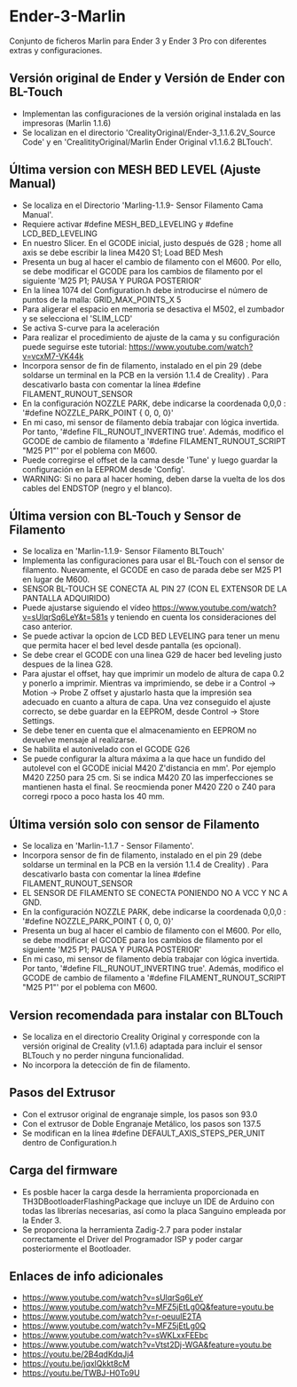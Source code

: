 # Ender-3-Marlin

Conjunto de ficheros Marlin para Ender 3 y Ender 3 Pro con diferentes extras y configuraciones.
## Versión original de Ender y Versión de Ender con BL-Touch

- Implementan las configuraciones de la versión original instalada en las impresoras (Marlin 1.1.6)
- Se localizan en el directorio 'CrealityOriginal/Ender-3_1.1.6.2V_Source Code' y en 'CrealitityOriginal/Marlin Ender Original v1.1.6.2 BLTouch'.

## Última version con MESH BED LEVEL (Ajuste Manual)

- Se localiza en el Directorio 'Marling-1.1.9- Sensor Filamento Cama Manual'.
- Requiere activar #define MESH_BED_LEVELING y #define LCD_BED_LEVELING
- En nuestro Slicer. En el GCODE inicial, justo después de G28 ; home all axis se debe escribir la linea M420 S1; Load BED Mesh
- Presenta un bug al hacer el cambio de filamento con el M600. Por ello, se debe modificar el GCODE para los cambios de filamento por el siguiente 'M25 P1; PAUSA Y PURGA POSTERIOR'
- En la línea 1074 del Configuration.h debe introducirse el número de puntos de la malla: GRID_MAX_POINTS_X 5
- Para aligerar el espacio en memoria se desactiva el M502, el zumbador y se selecciona el 'SLIM_LCD'
- Se activa S-curve para la aceleración
- Para realizar el procedimiento de ajuste de la cama y su configuración puede seguirse este tutorial: https://www.youtube.com/watch?v=vcxM7-VK44k
- Incorpora sensor de fin de filamento, instalado en el pin 29 (debe soldarse un terminal en la PCB en la versión 1.1.4 de Creality) . Para descativarlo basta con comentar la línea #define FILAMENT_RUNOUT_SENSOR
- En la configuración NOZZLE PARK, debe indicarse la coordenada 0,0,0 : '#define NOZZLE_PARK_POINT { 0, 0, 0}'
- En mi caso, mi sensor de filamento debía trabajar con lógica invertida. Por tanto, '#define FIL_RUNOUT_INVERTING true'. Además, modifico el GCODE de cambio de filamento a '#define FILAMENT_RUNOUT_SCRIPT "M25 P1"' por el poblema con M600.
- Puede corregirse el offset de la cama desde 'Tune' y luego guardar la configuración en la EEPROM desde 'Config'.
- WARNING: Si no para al hacer homing, deben darse la vuelta de los dos cables del ENDSTOP (negro y el blanco).


## Última version con BL-Touch y Sensor de Filamento

- Se localiza en 'Marlin-1.1.9- Sensor Filamento BLTouch'
- Implementa las configuraciones para usar el BL-Touch con el sensor de filamento. Nuevamente, el GCODE en caso de parada debe ser M25 P1 en lugar de M600.
- SENSOR BL-TOUCH SE CONECTA AL PIN 27 (CON EL EXTENSOR DE LA PANTALLA ADQUIRIDO)
- Puede ajustarse siguiendo el vídeo https://www.youtube.com/watch?v=sUlqrSq6LeY&t=581s y teniendo en cuenta los consideraciones del caso anterior.
- Se puede activar la opcion de LCD BED LEVELING para tener un menu que permita hacer el bed level desde pantalla (es opcional).
- Se debe crear el GCODE con una linea G29 de hacer bed leveling justo despues de la linea G28.
- Para ajustar el offset, hay que imprimir un modelo de altura de capa 0.2 y ponerlo a imprimir. Mientras va imprimiendo, se debe ir a Control -> Motion -> Probe Z offset y ajustarlo hasta que la impresión sea adecuado en cuanto a altura de capa. Una vez conseguido el ajuste correcto, se debe guardar en la EEPROM, desde Control -> Store Settings. 
- Se debe tener en cuenta que el almacenamiento en EEPROM no devuelve mensaje al realizarse.
- Se habilita el autonivelado con el GCODE G26
- Se puede configurar la altura máxima a la que hace un fundido del autolevel con el GCODE inicial M420 Z'distancia en mm'. Por ejemplo M420 Z250 para 25 cm. Si se indica M420 Z0 las imperfecciones se mantienen hasta el final. Se reocmienda poner M420 Z20 o Z40 para corregi rpoco a poco hasta los 40 mm.


## Última versión solo con sensor de Filamento

- Se localiza en 'Marlin-1.1.7 - Sensor Filamento'.
- Incorpora sensor de fin de filamento, instalado en el pin 29 (debe soldarse un terminal en la PCB en la versión 1.1.4 de Creality) . Para descativarlo basta con comentar la línea #define FILAMENT_RUNOUT_SENSOR
- EL SENSOR DE FILAMENTO SE CONECTA PONIENDO NO A VCC Y NC A GND.
- En la configuración NOZZLE PARK, debe indicarse la coordenada 0,0,0 : '#define NOZZLE_PARK_POINT { 0, 0, 0}'
- Presenta un bug al hacer el cambio de filamento con el M600. Por ello, se debe modificar el GCODE para los cambios de filamento por el siguiente 'M25 P1; PAUSA Y PURGA POSTERIOR'
- En mi caso, mi sensor de filamento debía trabajar con lógica invertida. Por tanto, '#define FIL_RUNOUT_INVERTING true'. Además, modifico el GCODE de cambio de filamento a '#define FILAMENT_RUNOUT_SCRIPT "M25 P1"' por el poblema con M600.



## Version recomendada para instalar con BLTouch

- Se localiza en el directorio Creality Original y corresponde con la versión original de Creality (v1.1.6) adaptada para incluir el sensor BLTouch y no perder ninguna funcionalidad.
- No incorpora la detección de fin de filamento.

## Pasos del Extrusor
- Con el extrusor original de engranaje simple, los pasos son 93.0
- Con el extrusor de Doble Engranaje Metálico, los pasos son 137.5
- Se modifican en la línea #define DEFAULT_AXIS_STEPS_PER_UNIT dentro de Configuration.h

## Carga del firmware
- Es posble hacer la carga desde la herramienta proporcionada en TH3DBootloaderFlashingPackage que incluye un IDE de Arduino con todas las librerías necesarias, así como la placa Sanguino empleada por la Ender 3.
- Se proporciona la herramienta Zadig-2.7 para poder instalar correctamente el Driver del Programador ISP y poder cargar posteriormente el Bootloader.

## Enlaces de info adicionales
- https://www.youtube.com/watch?v=sUlqrSq6LeY 
- https://www.youtube.com/watch?v=MFZ5jEtLg0Q&feature=youtu.be
- https://www.youtube.com/watch?v=r-oeuuIE2TA
- https://www.youtube.com/watch?v=MFZ5jEtLg0Q
- https://www.youtube.com/watch?v=sWKLxxFEEbc
- https://www.youtube.com/watch?v=Vtst2Dj-WGA&feature=youtu.be
- https://youtu.be/2B4qdKdqJj4
- https://youtu.be/jqxlQkkt8cM
- https://youtu.be/TWBJ-H0To9U
